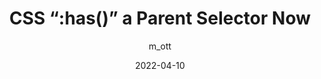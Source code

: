 ---
author: m_ott
date: 2022-04-10
draft: true
tags:
  - css
  - selectors
target_url: https://matthiasott.com/notes/css-has-a-parent-selector-now
title: "CSS “:has()” a Parent Selector Now"
---